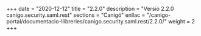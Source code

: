 +++
date        = "2020-12-12"
title       = "2.2.0"
description = "Versió 2.2.0 canigo.security.saml.rest"
sections    = "Canigó"
enllac		= "/canigo-portal/documentacio-llibreries/canigo.security.saml.rest/2.2.0/"
weight		= 2
+++
